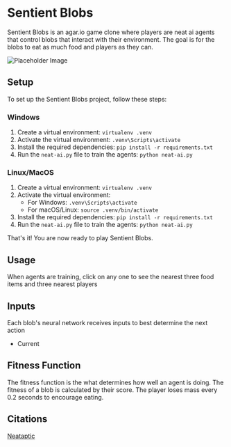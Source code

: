 # Sentient Blobs

Sentient Blobs is an agar.io game clone where players are neat ai agents that control blobs that interact with their environment. The goal is for the blobs to eat as much food and players as they can. 

![Placeholder Image](https://placehold.co/1000x400?font=roboto)


## Setup

To set up the Sentient Blobs project, follow these steps:
### Windows
1. Create a virtual environment: `virtualenv .venv`
2. Activate the virtual environment: `.venv\Scripts\activate`
3. Install the required dependencies: `pip install -r requirements.txt`
4. Run the `neat-ai.py` file to train the agents: `python neat-ai.py`

### Linux/MacOS
1. Create a virtual environment: `virtualenv .venv`
2. Activate the virtual environment:
    - For Windows: `.venv\Scripts\activate`
    - For macOS/Linux: `source .venv/bin/activate`
3. Install the required dependencies: `pip install -r requirements.txt`
4. Run the `neat-ai.py` file to train the agents: `python neat-ai.py`

That's it! You are now ready to play Sentient Blobs.

## Usage
When agents are training, click on any one to see the nearest three food items and three nearest players

## Inputs
Each blob's neural network receives inputs to best determine the next action
- Current
## Fitness Function
<!-- This will have to be updated in accordance with the fitness function being changed -->
The fitness function is the what determines how well an agent is doing. The fitness of a blob is calculated by their score. The player loses mass every 0.2 seconds to encourage eating.

## Citations
[Neataptic](https://wagenaartje.github.io/neataptic/articles/agario/)



